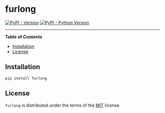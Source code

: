 # furlong

[![PyPI - Version](https://img.shields.io/pypi/v/furlong.svg)](https://pypi.org/project/furlong)
[![PyPI - Python Version](https://img.shields.io/pypi/pyversions/furlong.svg)](https://pypi.org/project/furlong)

-----

**Table of Contents**

- [Installation](#installation)
- [License](#license)

## Installation

```console
pip install furlong
```

## License

`furlong` is distributed under the terms of the [MIT](https://spdx.org/licenses/MIT.html) license.
